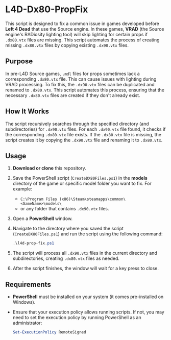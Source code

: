 
# L4D-Dx80-PropFix

This script is designed to fix a common issue in games developed before **Left 4 Dead** that use the Source engine. In these games, **VRAD** (the Source engine's RADiosity lighting tool) will skip lighting for certain props if `.dx80.vtx` files are missing. This script automates the process of creating missing `.dx80.vtx` files by copying existing `.dx90.vtx` files.

## Purpose

In pre-L4D Source games, `.mdl` files for props sometimes lack a corresponding `.dx80.vtx` file. This can cause issues with lighting during VRAD processing. To fix this, the `.dx90.vtx` files can be duplicated and renamed to `.dx80.vtx`. This script automates this process, ensuring that the necessary `.dx80.vtx` files are created if they don't already exist.

## How It Works

The script recursively searches through the specified directory (and subdirectories) for `.dx90.vtx` files. For each `.dx90.vtx` file found, it checks if the corresponding `.dx80.vtx` file exists. If the `.dx80.vtx` file is missing, the script creates it by copying the `.dx90.vtx` file and renaming it to `.dx80.vtx`.

## Usage

1. **Download or clone** this repository.
2. Save the PowerShell script (`CreateDX80Files.ps1`) in the **models** directory of the game or specific model folder you want to fix. For example:
   
   - `C:\Program Files (x86)\Steam\steamapps\common\<GameName>\models\`
   - or any folder that contains `.dx90.vtx` files.

3. Open a **PowerShell** window.
4. Navigate to the directory where you saved the script (`CreateDX80Files.ps1`) and run the script using the following command:

    ```powershell
    .\l4d-prop-fix.ps1
    ```

5. The script will process all `.dx90.vtx` files in the current directory and subdirectories, creating `.dx80.vtx` files as needed.
6. After the script finishes, the window will wait for a key press to close.

## Requirements

- **PowerShell** must be installed on your system (it comes pre-installed on Windows).
- Ensure that your execution policy allows running scripts. If not, you may need to set the execution policy by running PowerShell as an administrator:

    ```powershell
    Set-ExecutionPolicy RemoteSigned
    ```
